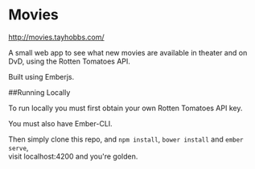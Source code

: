 # Movies

http://movies.tayhobbs.com/

A small web app to see what new movies are available in theater and on DvD, using the Rotten Tomatoes API.

Built using Emberjs.



##Running Locally


To run locally you must first obtain your own Rotten Tomatoes API key.

You must also have Ember-CLI.

Then simply clone this repo, and `npm install`, `bower install` and `ember serve`,    
visit localhost:4200 and you're golden.
